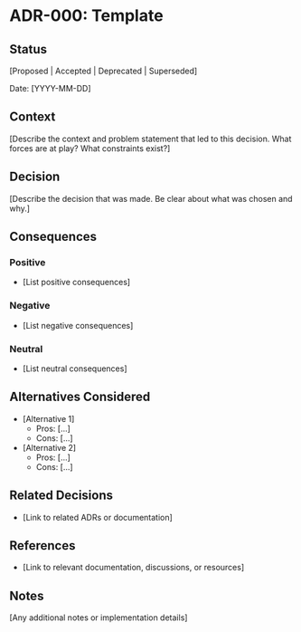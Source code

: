 # ADR-000: Template

## Status
[Proposed | Accepted | Deprecated | Superseded]

Date: [YYYY-MM-DD]

## Context
[Describe the context and problem statement that led to this decision. What forces are at play? What constraints exist?]

## Decision
[Describe the decision that was made. Be clear about what was chosen and why.]

## Consequences
### Positive
- [List positive consequences]

### Negative
- [List negative consequences]

### Neutral
- [List neutral consequences]

## Alternatives Considered
- [Alternative 1]
  - Pros: [...]
  - Cons: [...]
- [Alternative 2]
  - Pros: [...]
  - Cons: [...]

## Related Decisions
- [Link to related ADRs or documentation]

## References
- [Link to relevant documentation, discussions, or resources]

## Notes
[Any additional notes or implementation details] 